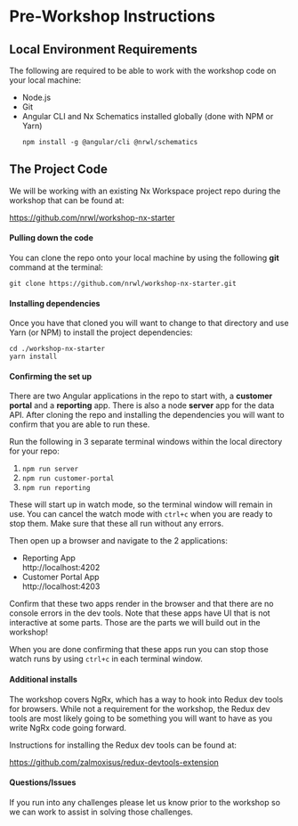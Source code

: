 # Pre-Workshop Instructions

## Local Environment Requirements
The following are required to be able to work with the workshop code on your local machine:
- Node.js
- Git
- Angular CLI and Nx Schematics installed globally (done with NPM or Yarn)
  ```console
  npm install -g @angular/cli @nrwl/schematics
  ```

## The Project Code
We will be working with an existing Nx Workspace project repo during the workshop that can be found at:

https://github.com/nrwl/workshop-nx-starter

#### Pulling down the code
You can clone the repo onto your local machine by using the following **git** command at the terminal:
```console
git clone https://github.com/nrwl/workshop-nx-starter.git
```

#### Installing dependencies
Once you have that cloned you will want to change to that directory and use Yarn (or NPM) to install the project dependencies:
```console
cd ./workshop-nx-starter
yarn install
```

#### Confirming the set up
There are two Angular applications in the repo to start with, a **customer portal** and a **reporting** app. There is also a node **server** app for the data API. After cloning the repo and installing the dependencies you will want to confirm that you are able to run these.

Run the following in 3 separate terminal windows within the local directory for your repo:
1. `npm run server`
1. `npm run customer-portal`
1. `npm run reporting`

These will start up in watch mode, so the terminal window will remain in use. You can cancel the watch mode with `ctrl+c` when you are ready to stop them. Make sure that these all run without any errors.

Then open up a browser and navigate to the 2 applications:
- Reporting App  
  http://localhost:4202
- Customer Portal App  
  http://localhost:4203

Confirm that these two apps render in the browser and that there are no console errors in the dev tools. Note that these apps have UI that is not interactive at some parts. Those are the parts we will build out in the workshop!

When you are done confirming that these apps run you can stop those watch runs by using `ctrl+c` in each terminal window.

#### Additional installs
The workshop covers NgRx, which has a way to hook into Redux dev tools for browsers. While not a requirement for the workshop, the Redux dev tools are most likely going to be something you will want to have as you write NgRx code going forward.

Instructions for installing the Redux dev tools can be found at:

https://github.com/zalmoxisus/redux-devtools-extension

#### Questions/Issues
If you run into any challenges please let us know prior to the workshop so we can work to assist in solving those challenges.
